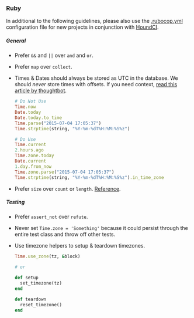 ### Ruby

In additional to the following guidelines, please also use the [.rubocop.yml](./.rubocop.yml) configuration file for new projects in conjunction with [HoundCI](https://houndci.com).

##### General
- Prefer `&&` and `||` over `and` and `or`.
- Prefer `map` over `collect`.
- Times & Dates should always be stored as UTC in the database. We should _never_ store times with offsets. If you need context, [read this article by thoughtbot](https://robots.thoughtbot.com/its-about-time-zones). 

    ```ruby
    # Do Not Use
    Time.now
    Date.today
    Date.today.to_time
    Time.parse("2015-07-04 17:05:37")
    Time.strptime(string, "%Y-%m-%dT%H:%M:%S%z")
    
    # Do Use
    Time.current
    2.hours.ago
    Time.zone.today
    Date.current
    1.day.from_now
    Time.zone.parse("2015-07-04 17:05:37")
    Time.strptime(string, "%Y-%m-%dT%H:%M:%S%z").in_time_zone
    ```
- Prefer `size` over `count` or `length`. [Reference](https://stackoverflow.com/a/6083229/2456549).

##### Testing
- Prefer `assert_not` over `refute`.
- Never set `Time.zone = 'Something'` because it could persist through the entire test class and throw off other tests.
- Use timezone helpers to setup & teardown timezones.

    ```ruby
    Time.use_zone(tz, &block)
  
    # or
  
    def setup
      set_timezone(tz)
    end
  
    def teardown
      reset_timezone()
    end
    ```
